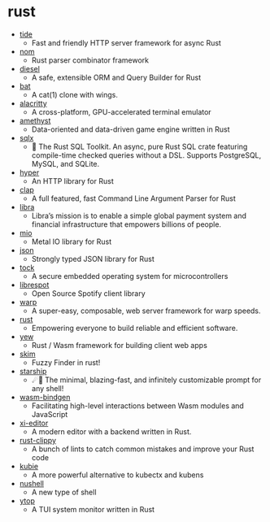 # rust
- [tide](https://github.com/http-rs/tide)
  - Fast and friendly HTTP server framework for async Rust
- [nom](https://github.com/Geal/nom)
  - Rust parser combinator framework
- [diesel](https://github.com/diesel-rs/diesel)
  - A safe, extensible ORM and Query Builder for Rust
- [bat](https://github.com/sharkdp/bat)
  - A cat(1) clone with wings.
- [alacritty](https://github.com/alacritty/alacritty)
  - A cross-platform, GPU-accelerated terminal emulator
- [amethyst](https://github.com/amethyst/amethyst)
  - Data-oriented and data-driven game engine written in Rust
- [sqlx](https://github.com/launchbadge/sqlx)
  - 🧰 The Rust SQL Toolkit. An async, pure Rust SQL crate featuring compile-time checked queries without a DSL. Supports PostgreSQL, MySQL, and SQLite.
- [hyper](https://github.com/hyperium/hyper)
  - An HTTP library for Rust
- [clap](https://github.com/clap-rs/clap)
  - A full featured, fast Command Line Argument Parser for Rust
- [libra](https://github.com/libra/libra)
  - Libra’s mission is to enable a simple global payment system and financial infrastructure that empowers billions of people.
- [mio](https://github.com/tokio-rs/mio)
  - Metal IO library for Rust
- [json](https://github.com/serde-rs/json)
  - Strongly typed JSON library for Rust
- [tock](https://github.com/tock/tock)
  - A secure embedded operating system for microcontrollers
- [librespot](https://github.com/librespot-org/librespot)
  - Open Source Spotify client library
- [warp](https://github.com/seanmonstar/warp)
  - A super-easy, composable, web server framework for warp speeds.
- [rust](https://github.com/rust-lang/rust)
  - Empowering everyone to build reliable and efficient software.
- [yew](https://github.com/yewstack/yew)
  - Rust / Wasm framework for building client web apps
- [skim](https://github.com/lotabout/skim)
  - Fuzzy Finder in rust!
- [starship](https://github.com/starship/starship)
  - ☄🌌️ The minimal, blazing-fast, and infinitely customizable prompt for any shell!
- [wasm-bindgen](https://github.com/rustwasm/wasm-bindgen)
  - Facilitating high-level interactions between Wasm modules and JavaScript
- [xi-editor](https://github.com/xi-editor/xi-editor)
  - A modern editor with a backend written in Rust.
- [rust-clippy](https://github.com/rust-lang/rust-clippy)
  - A bunch of lints to catch common mistakes and improve your Rust code
- [kubie](https://github.com/sbstp/kubie)
  - A more powerful alternative to kubectx and kubens
- [nushell](https://github.com/nushell/nushell)
  - A new type of shell
- [ytop](https://github.com/cjbassi/ytop)
  - A TUI system monitor written in Rust
